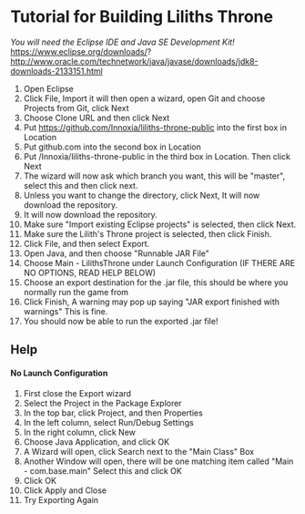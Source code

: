 # **Tutorial for Building Liliths Throne**

*You will need the Eclipse IDE and Java SE Development Kit!*
https://www.eclipse.org/downloads/?
http://www.oracle.com/technetwork/java/javase/downloads/jdk8-downloads-2133151.html

1. Open Eclipse
2. Click File, Import it will then open a wizard, open Git and choose Projects from Git, click Next
3. Choose Clone URL and then click Next
4. Put https://github.com/Innoxia/liliths-throne-public into the first box in Location
5. Put github.com into the second box in Location
6. Put /Innoxia/liliths-throne-public in the third box in Location. Then click Next
7. The wizard will now ask which branch you want, this will be "master", select this and then click next.
8. Unless you want to change the directory, click Next, It will now download the repository.
9. It will now download the repository.
10. Make sure "Import existing Eclipse projects" is selected, then click Next.
11. Make sure the Lilith's Throne project is selected, then click Finish.
12. Click File, and then select Export.
13. Open Java, and then choose "Runnable JAR File"
14. Choose Main - LilithsThrone under Launch Configuration (IF THERE ARE NO OPTIONS, READ HELP BELOW)
15. Choose an export destination for the .jar file, this should be where you normally run the game from
16. Click Finish, A warning may pop up saying "JAR export finished with warnings" This is fine.
17. You should now be able to run the exported .jar file!

## Help
#### No Launch Configuration
1. First close the Export wizard
2. Select the Project in the Package Explorer
3. In the top bar, click Project, and then Properties
4. In the left column, select Run/Debug Settings
5. In the right column, click New
6. Choose Java Application, and click OK
7. A Wizard will open, click Search next to the "Main Class" Box
8. Another Window will open, there will be one matching item called "Main - com.base.main" Select this and click OK
9. Click OK
10. Click Apply and Close
11. Try Exporting Again